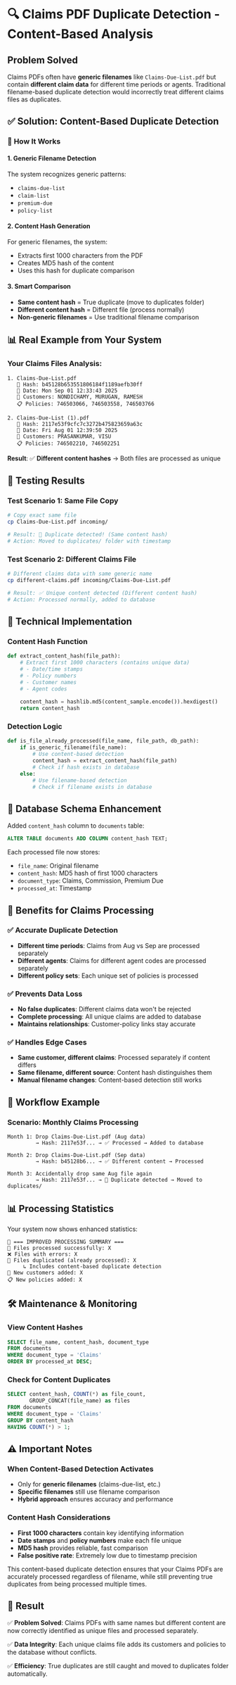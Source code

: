 # 🔍 Claims PDF Duplicate Detection - Content-Based Analysis

## Problem Solved
Claims PDFs often have **generic filenames** like `Claims-Due-List.pdf` but contain **different claim data** for different time periods or agents. Traditional filename-based duplicate detection would incorrectly treat different claims files as duplicates.

## ✅ **Solution: Content-Based Duplicate Detection**

### 🎯 **How It Works**

#### 1. **Generic Filename Detection**
The system recognizes generic patterns:
- `claims-due-list`
- `claim-list`
- `premium-due`
- `policy-list`

#### 2. **Content Hash Generation**
For generic filenames, the system:
- Extracts first 1000 characters from the PDF
- Creates MD5 hash of the content
- Uses this hash for duplicate comparison

#### 3. **Smart Comparison**
- **Same content hash** = True duplicate (move to duplicates folder)
- **Different content hash** = Different file (process normally)
- **Non-generic filenames** = Use traditional filename comparison

## 📊 **Real Example from Your System**

### Your Claims Files Analysis:
```
1. Claims-Due-List.pdf
   🔑 Hash: b45128b653551806184f1189aefb30ff
   📅 Date: Mon Sep 01 12:33:43 2025
   👥 Customers: NONDICHAMY, MURUGAN, RAMESH
   📋 Policies: 746503066, 746503558, 746503766

2. Claims-Due-List (1).pdf  
   🔑 Hash: 2117e53f9cfc7c3272b475823659a63c
   📅 Date: Fri Aug 01 12:39:50 2025
   👥 Customers: PRASANKUMAR, VISU
   📋 Policies: 746502210, 746502251
```

**Result**: ✅ **Different content hashes** → Both files are processed as unique

## 🧪 **Testing Results**

### Test Scenario 1: Same File Copy
```bash
# Copy exact same file
cp Claims-Due-List.pdf incoming/

# Result: 🔄 Duplicate detected! (Same content hash)
# Action: Moved to duplicates/ folder with timestamp
```

### Test Scenario 2: Different Claims File  
```bash
# Different claims data with same generic name
cp different-claims.pdf incoming/Claims-Due-List.pdf

# Result: ✅ Unique content detected (Different content hash)  
# Action: Processed normally, added to database
```

## 🔧 **Technical Implementation**

### Content Hash Function
```python
def extract_content_hash(file_path):
    # Extract first 1000 characters (contains unique data)
    # - Date/time stamps  
    # - Policy numbers
    # - Customer names
    # - Agent codes
    
    content_hash = hashlib.md5(content_sample.encode()).hexdigest()
    return content_hash
```

### Detection Logic
```python
def is_file_already_processed(file_name, file_path, db_path):
    if is_generic_filename(file_name):
        # Use content-based detection
        content_hash = extract_content_hash(file_path)
        # Check if hash exists in database
    else:
        # Use filename-based detection  
        # Check if filename exists in database
```

## 📁 **Database Schema Enhancement**

Added `content_hash` column to `documents` table:
```sql
ALTER TABLE documents ADD COLUMN content_hash TEXT;
```

Each processed file now stores:
- `file_name`: Original filename
- `content_hash`: MD5 hash of first 1000 characters
- `document_type`: Claims, Commission, Premium Due
- `processed_at`: Timestamp

## 🎯 **Benefits for Claims Processing**

### ✅ **Accurate Duplicate Detection**
- **Different time periods**: Claims from Aug vs Sep are processed separately
- **Different agents**: Claims for different agent codes are processed separately  
- **Different policy sets**: Each unique set of policies is processed

### ✅ **Prevents Data Loss**  
- **No false duplicates**: Different claims data won't be rejected
- **Complete processing**: All unique claims are added to database
- **Maintains relationships**: Customer-policy links stay accurate

### ✅ **Handles Edge Cases**
- **Same customer, different claims**: Processed separately if content differs
- **Same filename, different source**: Content hash distinguishes them
- **Manual filename changes**: Content-based detection still works

## 🔄 **Workflow Example**

### Scenario: Monthly Claims Processing
```
Month 1: Drop Claims-Due-List.pdf (Aug data)
         → Hash: 2117e53f... → ✅ Processed → Added to database

Month 2: Drop Claims-Due-List.pdf (Sep data)  
         → Hash: b45128b6... → ✅ Different content → Processed
         
Month 3: Accidentally drop same Aug file again
         → Hash: 2117e53f... → 🔄 Duplicate detected → Moved to duplicates/
```

## 📊 **Processing Statistics**

Your system now shows enhanced statistics:
```
🎉 === IMPROVED PROCESSING SUMMARY ===
📄 Files processed successfully: X
❌ Files with errors: X  
🔄 Files duplicated (already processed): X
     ↳ Includes content-based duplicate detection
👥 New customers added: X
📋 New policies added: X
```

## 🛠️ **Maintenance & Monitoring**

### View Content Hashes
```sql
SELECT file_name, content_hash, document_type 
FROM documents 
WHERE document_type = 'Claims'
ORDER BY processed_at DESC;
```

### Check for Content Duplicates
```sql
SELECT content_hash, COUNT(*) as file_count, 
       GROUP_CONCAT(file_name) as files
FROM documents 
WHERE document_type = 'Claims'
GROUP BY content_hash
HAVING COUNT(*) > 1;
```

## ⚠️ **Important Notes**

### When Content-Based Detection Activates
- Only for **generic filenames** (claims-due-list, etc.)
- **Specific filenames** still use filename comparison
- **Hybrid approach** ensures accuracy and performance

### Content Hash Considerations  
- **First 1000 characters** contain key identifying information
- **Date stamps** and **policy numbers** make each file unique
- **MD5 hash** provides reliable, fast comparison
- **False positive rate**: Extremely low due to timestamp precision

This content-based duplicate detection ensures that your Claims PDFs are accurately processed regardless of filename, while still preventing true duplicates from being processed multiple times.

## 🎉 **Result**

✅ **Problem Solved**: Claims PDFs with same names but different content are now correctly identified as unique files and processed separately.

✅ **Data Integrity**: Each unique claims file adds its customers and policies to the database without conflicts.

✅ **Efficiency**: True duplicates are still caught and moved to duplicates folder automatically.